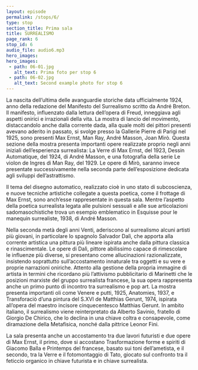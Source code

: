```yaml
---
layout: episode
permalink: /stops/6/
type: stop
section_title: Prima sala
title: SURREALISMO
page_rank: 6
stop_id: 6
audio_file: audio6.mp3
hero_images:
hero_images:
 - path: 06-01.jpg
   alt_text: Prima foto per stop 6
 - path: 06-02.jpg
   alt_text: Second example photo for stop 6
---
```


La nascita dell’ultima delle avanguardie storiche data ufficialmente 1924, anno della redazione del Manifesto del Surrealismo scritto da André Breton. Il manifesto, influenzato dalla lettura dell’opera di Freud, inneggiava agli aspetti onirici e irrazionali della vita. La mostra di lancio del movimento, distaccandolo anche dalla corrente dada, alla quale molti dei pittori presenti avevano aderito in passato, si svolge presso la Gallerie Pierre di Parigi nel 1925, sono presenti Max Ernst, Man Ray, André Masson, Joan Mirò. Questa sezione della mostra presenta importanti opere realizzate proprio negli anni iniziali dell’esperienza surrealista: La Verre di Max Ernst, del 1923, Dessin Automatique, del 1924, di André Masson, e una fotografia della serie Le violon de Ingres di Man Ray, del 1929. Le opere di Mirò, saranno invece presentate successivamente nella seconda parte dell’esposizione dedicata agli sviluppi dell’astrattismo.    

Il tema del disegno automatico, realizzato cioè in uno stato di subcoscienza, e nuove tecniche artistiche collegate a questa poetica, come il frottage di Max Ernst, sono anch’esse rappresentate in questa sala. Mentre l’aspetto della poetica surrealista legata alle pulsioni sessuali e alle sue articolazioni sadomasochistiche trova un esempio emblematico in Esquisse pour le manequin surrealiste, 1938, di André Masson. 

Nella seconda metà degli anni Venti, aderiscono al surrealismo alcuni artisti più giovani, in particolare lo spagnolo Salvador Dalì, che apporta alla corrente artistica una pittura più lineare ispirata anche dalla pittura classica e rinascimentale. Le opere di Dalì, pittore abilissimo capace di rimescolare le influenze più diverse, si presentano come allucinazioni razionalizzate, insistendo soprattutto sull’accostamento innaturale tra oggetti e su vere e proprie narrazioni oniriche. Attento alla gestione della propria immagine di artista in termini che ricordano più l’attivismo pubblicitario di Marinetti che le posizioni marxiste del gruppo surrealista francese, la sua opera rappresenta anche un primo punto di incontro tra surrealismo e pop art. La mostra presenta importanti oli come Venere e putti, 1925, Anatomies, 1937, e Transforaciò d’una pintura del S.XVI de Matthias Gerunt, 1974, ispirata all’opera del maestro incisore cinquecentesco Matthias Gerunt. In ambito italiano, il surrealismo viene reinterpretato da Alberto Savinio, fratello di Giorgio De Chirico, che lo declina in una chiave coltra e consapevole, come diramazione della Metafisica, nonché dalla pittrice Leonor Fini. 

La sala presenta anche un accostamento tra due lavori futuristi e due opere di Max Ernst, il primo, dove si accostano Trasformazione forme e spiriti di Giacomo Balla e Printemps del francese, basato sui toni dell’ametista, e il secondo, tra la Verre e il fotomontaggio di Tato, giocato sul confronto tra il feticcio organico in chiave futurista e in chiave surrealista.          

